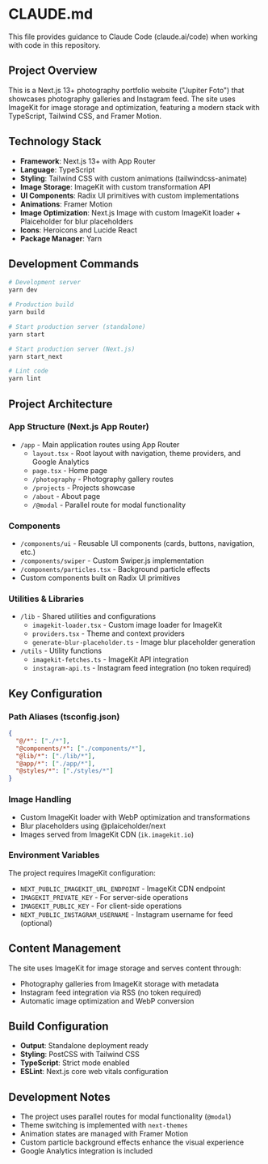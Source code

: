# CLAUDE.md

This file provides guidance to Claude Code (claude.ai/code) when working with code in this repository.

## Project Overview

This is a Next.js 13+ photography portfolio website ("Jupiter Foto") that showcases photography galleries and Instagram feed. The site uses ImageKit for image storage and optimization, featuring a modern stack with TypeScript, Tailwind CSS, and Framer Motion.

## Technology Stack

- **Framework**: Next.js 13+ with App Router
- **Language**: TypeScript
- **Styling**: Tailwind CSS with custom animations (tailwindcss-animate)
- **Image Storage**: ImageKit with custom transformation API
- **UI Components**: Radix UI primitives with custom implementations
- **Animations**: Framer Motion
- **Image Optimization**: Next.js Image with custom ImageKit loader + Plaiceholder for blur placeholders
- **Icons**: Heroicons and Lucide React
- **Package Manager**: Yarn

## Development Commands

```bash
# Development server
yarn dev

# Production build
yarn build

# Start production server (standalone)
yarn start

# Start production server (Next.js)
yarn start_next

# Lint code
yarn lint
```

## Project Architecture

### App Structure (Next.js App Router)

- `/app` - Main application routes using App Router
  - `layout.tsx` - Root layout with navigation, theme providers, and Google Analytics
  - `page.tsx` - Home page
  - `/photography` - Photography gallery routes
  - `/projects` - Projects showcase
  - `/about` - About page
  - `/@modal` - Parallel route for modal functionality

### Components

- `/components/ui` - Reusable UI components (cards, buttons, navigation, etc.)
- `/components/swiper` - Custom Swiper.js implementation
- `/components/particles.tsx` - Background particle effects
- Custom components built on Radix UI primitives

### Utilities & Libraries

- `/lib` - Shared utilities and configurations
  - `imagekit-loader.tsx` - Custom image loader for ImageKit
  - `providers.tsx` - Theme and context providers
  - `generate-blur-placeholder.ts` - Image blur placeholder generation
- `/utils` - Utility functions
  - `imagekit-fetches.ts` - ImageKit API integration
  - `instagram-api.ts` - Instagram feed integration (no token required)

## Key Configuration

### Path Aliases (tsconfig.json)

```json
{
  "@/*": ["./*"],
  "@components/*": ["./components/*"],
  "@lib/*": ["./lib/*"],
  "@app/*": ["./app/*"],
  "@styles/*": ["./styles/*"]
}
```

### Image Handling

- Custom ImageKit loader with WebP optimization and transformations
- Blur placeholders using @plaiceholder/next
- Images served from ImageKit CDN (`ik.imagekit.io`)

### Environment Variables

The project requires ImageKit configuration:

- `NEXT_PUBLIC_IMAGEKIT_URL_ENDPOINT` - ImageKit CDN endpoint
- `IMAGEKIT_PRIVATE_KEY` - For server-side operations
- `IMAGEKIT_PUBLIC_KEY` - For client-side operations
- `NEXT_PUBLIC_INSTAGRAM_USERNAME` - Instagram username for feed (optional)

## Content Management

The site uses ImageKit for image storage and serves content through:

- Photography galleries from ImageKit storage with metadata
- Instagram feed integration via RSS (no token required)
- Automatic image optimization and WebP conversion

## Build Configuration

- **Output**: Standalone deployment ready
- **Styling**: PostCSS with Tailwind CSS
- **TypeScript**: Strict mode enabled
- **ESLint**: Next.js core web vitals configuration

## Development Notes

- The project uses parallel routes for modal functionality (`@modal`)
- Theme switching is implemented with `next-themes`
- Animation states are managed with Framer Motion
- Custom particle background effects enhance the visual experience
- Google Analytics integration is included
